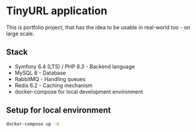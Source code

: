 # TinyURL application

This is portfolio project, that has the idea to be usable in real-world too - on large scale.

## Stack

- Symfony 6.4 (LTS) / PHP 8.3 - Backend language
- MySQL 8 - Database
- RabbitMQ - Handling queues
- Redis 6.2 - Caching mechanism
- docker-compose for local development environment

## Setup for local environment

```bash
docker-compose up -d

```
